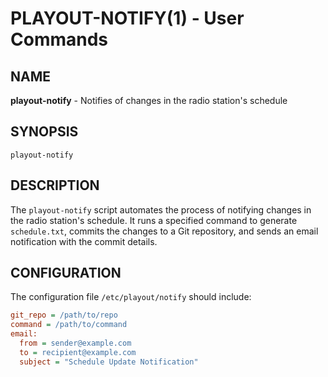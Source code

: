 # PLAYOUT-NOTIFY(1) - User Commands

## NAME
**playout-notify** - Notifies of changes in the radio station's schedule

## SYNOPSIS
`playout-notify`

## DESCRIPTION
The `playout-notify` script automates the process of notifying changes in the radio station's schedule. 
It runs a specified command to generate `schedule.txt`, commits the changes to a Git repository, 
and sends an email notification with the commit details.

## CONFIGURATION
The configuration file `/etc/playout/notify` should include:

```ini
git_repo = /path/to/repo
command = /path/to/command
email:
  from = sender@example.com
  to = recipient@example.com
  subject = "Schedule Update Notification"
```
